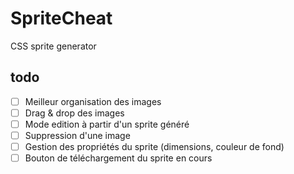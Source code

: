 SpriteCheat
====

CSS sprite generator

todo
---
 * [ ] Meilleur organisation des images
 * [ ] Drag & drop des images
 * [ ] Mode edition à partir d'un sprite généré
 * [ ] Suppression d'une image
 * [ ] Gestion des propriétés du sprite (dimensions, couleur de fond)
 * [ ] Bouton de téléchargement du sprite en cours